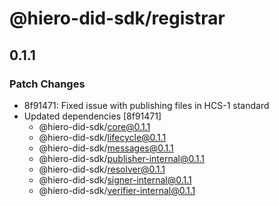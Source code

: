 # @hiero-did-sdk/registrar

## 0.1.1

### Patch Changes

- 8f91471: Fixed issue with publishing files in HCS-1 standard
- Updated dependencies [8f91471]
  - @hiero-did-sdk/core@0.1.1
  - @hiero-did-sdk/lifecycle@0.1.1
  - @hiero-did-sdk/messages@0.1.1
  - @hiero-did-sdk/publisher-internal@0.1.1
  - @hiero-did-sdk/resolver@0.1.1
  - @hiero-did-sdk/signer-internal@0.1.1
  - @hiero-did-sdk/verifier-internal@0.1.1
